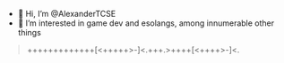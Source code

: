 - 👋 Hi, I’m @AlexanderTCSE
- 👀 I’m interested in game dev and esolangs, among innumerable other things

>+++++++++++++[<+++++>-]<.+++.>++++[<++++>-]<.
